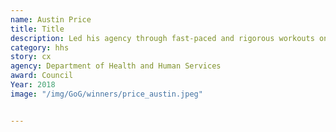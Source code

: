 ```yaml
---
name: Austin Price
title: Title
description: Led his agency through fast-paced and rigorous workouts on a weekly basis, building camaraderie and improving collective health by 16 BMI factors.
category: hhs
story: cx
agency: Department of Health and Human Services
award: Council
Year: 2018
image: "/img/GoG/winners/price_austin.jpeg"


---
```

